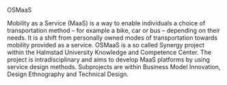 OSMaaS

Mobility as a Service (MaaS) is a way to enable individuals a choice of transportation method – for example a bike, car or bus – depending on their needs. It is a shift from personally owned modes of transportation towards mobility provided as a service. OSMaaS is a so called Synergy project within the Halmstad University Knowledge and Competence Center. The project is intradisciplinary and aims to develop MaaS platforms by using service design methods. Subprojects are within Business Model Innovation, Design Ethnography and Technical Design. 

